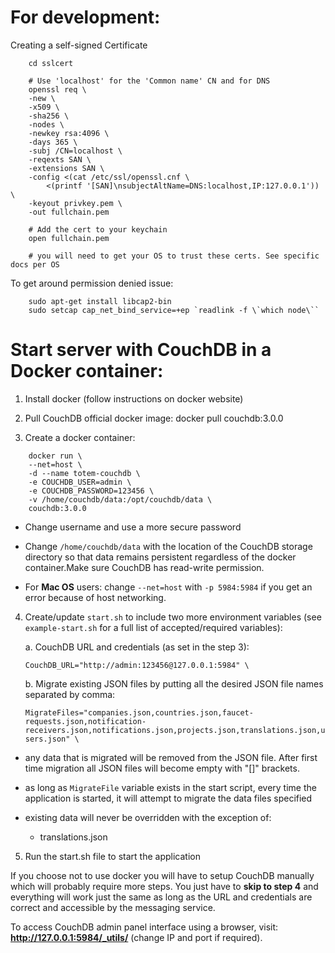 # For development:

Creating a self-signed Certificate

```shell
    cd sslcert

    # Use 'localhost' for the 'Common name' CN and for DNS 
    openssl req \
    -new \
    -x509 \
    -sha256 \
    -nodes \
    -newkey rsa:4096 \
    -days 365 \
    -subj /CN=localhost \
    -reqexts SAN \
    -extensions SAN \
    -config <(cat /etc/ssl/openssl.cnf \
        <(printf '[SAN]\nsubjectAltName=DNS:localhost,IP:127.0.0.1')) \
    -keyout privkey.pem \
    -out fullchain.pem

    # Add the cert to your keychain
    open fullchain.pem

    # you will need to get your OS to trust these certs. See specific docs per OS

```

To get around permission denied issue: 

```shell
    sudo apt-get install libcap2-bin
    sudo setcap cap_net_bind_service=+ep `readlink -f \`which node\``

```

# Start server with CouchDB in a Docker container:

1. Install docker (follow instructions on docker website)

2. Pull  CouchDB official docker image:
docker pull couchdb:3.0.0

3. Create a docker container:

```shell
    docker run \
    --net=host \
    -d --name totem-couchdb \
    -e COUCHDB_USER=admin \
    -e COUCHDB_PASSWORD=123456 \
    -v /home/couchdb/data:/opt/couchdb/data \
    couchdb:3.0.0

```

- Change username and use a more secure password

- Change `/home/couchdb/data` with the location of the CouchDB storage directory so that data remains persistent regardless of the docker container.Make sure CouchDB has read-write permission.

- For **Mac OS** users: change `--net=host` with `-p 5984:5984` if you get an error because of host networking.

4. Create/update `start.sh` to include two more environment variables (see `example-start.sh` for a full list of accepted/required variables):

    a. CouchDB URL and credentials (as set in the step 3):

    `CouchDB_URL="http://admin:123456@127.0.0.1:5984" \`

    b. Migrate existing JSON files by putting all the desired JSON file names separated by comma:
    
    `MigrateFiles="companies.json,countries.json,faucet-requests.json,notification-receivers.json,notifications.json,projects.json,translations.json,users.json" \`

  - any data that is migrated will be removed from the JSON file. After first time 
  migration all JSON files will become empty with "[]" brackets.
  
  - as long as `MigrateFile` variable exists in the start script, every time the application is started, it will attempt to migrate the data files specified
  
  - existing data will never be overridden with the exception of:
    - translations.json

5. Run the start.sh file to start the application

If you choose not to use docker you will have to setup CouchDB manually which will probably require more steps. You just have to **skip to step 4** and everything will work just the same as long as the URL and credentials are correct and accessible by the messaging service.

To access CouchDB admin panel interface using a browser, visit: **http://127.0.0.1:5984/_utils/** (change IP and port if required).